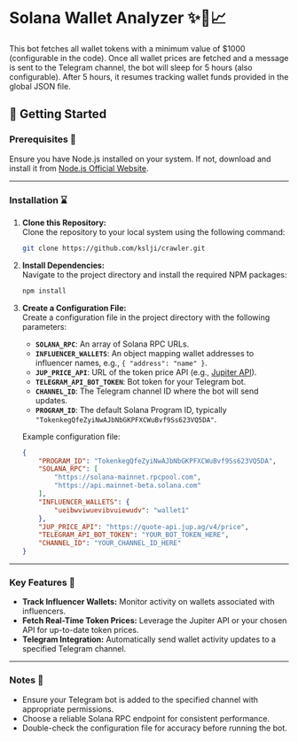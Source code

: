 # Solana Wallet Analyzer ✨🚀📈

This bot fetches all wallet tokens with a minimum value of $1000 (configurable in the code). Once all wallet prices are fetched and a message is sent to the Telegram channel, the bot will sleep for 5 hours (also configurable). After 5 hours, it resumes tracking wallet funds provided in the global JSON file.

## 🚀 Getting Started  

### Prerequisites 📖

Ensure you have Node.js installed on your system. If not, download and install it from [Node.js Official Website](https://nodejs.org/).  

---

### Installation ⌛  

1. **Clone this Repository:**  
   Clone the repository to your local system using the following command:  
   ```sh
   git clone https://github.com/kslji/crawler.git
   ```  

2. **Install Dependencies:**  
   Navigate to the project directory and install the required NPM packages:  
   ```sh
   npm install
   ```  

3. **Create a Configuration File:**  
   Create a configuration file in the project directory with the following parameters:  

   - **`SOLANA_RPC`**: An array of Solana RPC URLs.  
   - **`INFLUENCER_WALLETS`**: An object mapping wallet addresses to influencer names, e.g., `{ "address": "name" }`.  
   - **`JUP_PRICE_API`**: URL of the token price API (e.g., [Jupiter API](https://jup.ag/)).  
   - **`TELEGRAM_API_BOT_TOKEN`**: Bot token for your Telegram bot.  
   - **`CHANNEL_ID`**: The Telegram channel ID where the bot will send updates.  
   - **`PROGRAM_ID`**: The default Solana Program ID, typically `"TokenkegQfeZyiNwAJbNbGKPFXCWuBvf9Ss623VQ5DA"`.  

   Example configuration file:  
   ```json
   {
       "PROGRAM_ID": "TokenkegQfeZyiNwAJbNbGKPFXCWuBvf9Ss623VQ5DA",
       "SOLANA_RPC": [
           "https://solana-mainnet.rpcpool.com",
           "https://api.mainnet-beta.solana.com"
       ],
       "INFLUENCER_WALLETS": {
           "ueibwviwuevibvuiewudv": "wallet1"
       },
       "JUP_PRICE_API": "https://quote-api.jup.ag/v4/price",
       "TELEGRAM_API_BOT_TOKEN": "YOUR_BOT_TOKEN_HERE",
       "CHANNEL_ID": "YOUR_CHANNEL_ID_HERE"
   }
   ```  

---

### Key Features 🚀  

- **Track Influencer Wallets:** Monitor activity on wallets associated with influencers.  
- **Fetch Real-Time Token Prices:** Leverage the Jupiter API or your chosen API for up-to-date token prices.  
- **Telegram Integration:** Automatically send wallet activity updates to a specified Telegram channel.  

---

### Notes 📝  

- Ensure your Telegram bot is added to the specified channel with appropriate permissions.  
- Choose a reliable Solana RPC endpoint for consistent performance.  
- Double-check the configuration file for accuracy before running the bot.  

